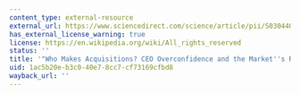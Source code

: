 ```yaml
---
content_type: external-resource
external_url: https://www.sciencedirect.com/science/article/pii/S0304405X08000251
has_external_license_warning: true
license: https://en.wikipedia.org/wiki/All_rights_reserved
status: ''
title: '"Who Makes Acquisitions? CEO Overconfidence and the Market''s Reaction'
uid: 1ac5b20e-b3c0-40e7-8cc7-cf73169cfbd8
wayback_url: ''
---
```

